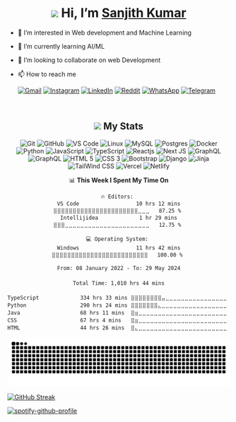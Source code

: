 <!-- <img align='right' src='https://user-images.githubusercontent.com/5713670/87202985-820dcb80-c2b6-11ea-9f56-7ec461c497c3.gif' width='200'>  -->

<!-- <img align='right' src='https://raw.githubusercontent.com/thesanjithkumar/thesanjithkumar/main/assets/ohh.gif' width='380' margin='100' > -->

<!-- <h1 align="center"><img src="https://media.giphy.com/media/hvRJCLFzcasrR4ia7z/giphy.gif" width="4%"> Hi, I’m <a href="https://sanjithkumar048.eu.pythonanywhere.com/">Sanjith Kumar</a></h1>
 -->
 <div align="center">
 <h1 align="center" margin="auto"><img src="./assets/Hi.gif" width="40"> Hi, I’m <a href="https://sanjithkumar.in/">Sanjith Kumar</a></h1>
</div>

 
- 👀 I’m interested in Web development and Machine Learning
- 🌱 I’m currently learning AI/ML
- 💞️ I’m looking to collaborate on web Development 
- 📫 How to reach me <br>

  <a href="mailto:sanjithkumar048@gmail.com?subject=from_github">![Gmail](https://img.shields.io/badge/Gmail-D14836?style=for-the-badge&logo=gmail&logoColor=white)</a>
  <a href="https://www.instagram.com/sanjith___kumar">![Instagram](https://img.shields.io/badge/Instagram-%23E4405F.svg?style=for-the-badge&logo=Instagram&logoColor=white)</a>
  <a href="https://www.linkedin.com/in/sanjith-kumar-b8335b191/">![LinkedIn](https://img.shields.io/badge/linkedin-%230077B5.svg?style=for-the-badge&logo=linkedin&logoColor=white)</a>
  <a href="https://www.reddit.com/user/Lopsided_Broccoli_34">![Reddit](https://img.shields.io/badge/Reddit-FF4500?style=for-the-badge&logo=reddit&logoColor=white)<a/>
  <a href="https://wa.me/7204645047">![WhatsApp](https://img.shields.io/badge/WhatsApp-25D366?style=for-the-badge&logo=whatsapp&logoColor=white)</a>
  <a href="https://telegram.me/SANJITH_KUMAR">![Telegram](https://img.shields.io/badge/Telegram-2CA5E0?style=for-the-badge&logo=telegram&logoColor=white)</a>

<!---<code><img height="20" alt="javascript" src="https://raw.githubusercontent.com/github/explore/80688e429a7d4ef2fca1e82350fe8e3517d3494d/topics/javascript/javascript.png"></code>
<code><img height="20" alt="javascript" src="https://raw.githubusercontent.com/github/explore/80688e429a7d4ef2fca1e82350fe8e3517d3494d/topics/typescript/typescript.png"></code>
<code><img height="20" alt="react" src="https://raw.githubusercontent.com/github/explore/80688e429a7d4ef2fca1e82350fe8e3517d3494d/topics/react/react.png"></code> --->
<!-- <p align="left">
<img src="https://raw.githubusercontent.com/devicons/devicon/master/icons/react/react-original-wordmark.svg" alt="react" width="25" height="25" />
<img src="https://raw.githubusercontent.com/devicons/devicon/master/icons/bootstrap/bootstrap-plain.svg" alt="bootstrap" width="25" height="25" />
<img src="https://camo.githubusercontent.com/eab4e3fe8ddae86bac8e286b490019fa69a2f57daf01ffeb38d24b2bb32d7e1c/68747470733a2f2f63646e2e776f726c64766563746f726c6f676f2e636f6d2f6c6f676f732f7461696c77696e646373732e737667" alt="tailwindcss" width="25" height="25" />
<img src="https://raw.githubusercontent.com/devicons/devicon/master/icons/css3/css3-original-wordmark.svg" alt="css3" width="25" height="25" />
<img src="https://raw.githubusercontent.com/devicons/devicon/master/icons/javascript/javascript-original.svg" alt="javascript" width="25" height="25" />
<img src="https://raw.githubusercontent.com/devicons/devicon/master/icons/typescript/typescript-original.svg" alt="typescript" width="25" height="25" />
<img src="https://raw.githubusercontent.com/devicons/devicon/master/icons/mysql/mysql-original-wordmark.svg" alt="mysql" width="25" height="25" />
<img src="https://raw.githubusercontent.com/devicons/devicon/master/icons/python/python-original-wordmark.svg" alt="python" width="25" height="25" />
<img src="https://raw.githubusercontent.com/devicons/devicon/master/icons/docker/docker-original.svg" alt="Docker" width="25" height="25" />
</p> -->
<br>
<!-- <img align="right" src="https://media1.giphy.com/media/13HgwGsXF0aiGY/giphy.gif" /> -->
 <div align="center">
  
## <img src="./assets/code.gif" width="30"> My Stats


 


![Git](https://img.shields.io/badge/-Git-black?style=flat-square&logo=git)
![GitHub](https://img.shields.io/badge/-GitHub-181717?style=flat-square&logo=github)
![VS Code](https://img.shields.io/badge/-VS%20Code-black?style=forthe-badge&logo=visual-studio-code&logoColor=blue) 
![Linux](https://img.shields.io/badge/Linux-black?style=flat-square&logo=linux)
![MySQL](https://img.shields.io/badge/-MySQL-black?style=flat-square&logo=mysql)
![Postgres](https://img.shields.io/badge/Postgres-black?style=flat-square&logo=postgresql)
![Docker](https://img.shields.io/badge/Docker-black?style=flat-square&logo=docker)
![Python](https://img.shields.io/badge/-Python-black?style=flat-square&logo=Python)
![JavaScript](https://img.shields.io/badge/-Javascript-black?style=flat-square&logo=Javascript)
![TypeScript](https://img.shields.io/badge/-Typescript-black?style=flat-square&logo=Typescript)
![Reactjs](https://img.shields.io/badge/-ReactJs-black?logo=react)
![Next JS](https://img.shields.io/badge/NextJs-black?style=flas-square&logo=next.js)
![GraphQL](https://img.shields.io/badge/GraphQl-black?style=fat-square&logo=graphql)
![GraphQL](https://img.shields.io/badge/Playwright-black?style=fat-square&logo=playwright)
![HTML 5](https://img.shields.io/badge/HTML5-black?logo=html5)
![CSS 3](https://img.shields.io/badge/CSS3-black?logo=css3)
![Bootstrap](https://img.shields.io/badge/Bootstrap-black?style=fat-square&logo=bootstrap)
![Django](https://img.shields.io/badge/Django-black?logo=django)
![Jinja](https://img.shields.io/badge/Jinja-black?style=flat-square&logo=jinja)
![TailWind CSS](https://img.shields.io/badge/Tailwind_CSS-black?logo=tailwind-css)
![Vercel](https://img.shields.io/badge/Vercel-black?style=flat-square&logo=vercel)
![Netlify](https://img.shields.io/badge/Netlify-black?style=flat-square&logo=netlify)

<!--START_SECTION:wakaStats-->
📊 **This Week I Spent My Time On** 

```text
🔥 Editors: 
VS Code                  10 hrs 12 mins      ⣿⣿⣿⣿⣿⣿⣿⣿⣿⣿⣿⣿⣿⣿⣿⣿⣿⣿⣿⣿⣿⣿⣀⣀⣀   87.25 % 
Intellijidea             1 hr 29 mins        ⣿⣿⣿⣀⣀⣀⣀⣀⣀⣀⣀⣀⣀⣀⣀⣀⣀⣀⣀⣀⣀⣀⣀⣀⣀   12.75 % 

💻 Operating System: 
Windows                  11 hrs 42 mins      ⣿⣿⣿⣿⣿⣿⣿⣿⣿⣿⣿⣿⣿⣿⣿⣿⣿⣿⣿⣿⣿⣿⣿⣿⣿   100.00 % 
```


<!--END_SECTION:wakaStats-->


<!--START_SECTION:WAKADEV-->

```txt
From: 08 January 2022 - To: 29 May 2024

Total Time: 1,010 hrs 44 mins

TypeScript             334 hrs 33 mins ⣿⣿⣿⣿⣿⣿⣿⣿⣤⣀⣀⣀⣀⣀⣀⣀⣀⣀⣀⣀⣀⣀⣀⣀⣀   33.10 %
Python                 290 hrs 24 mins ⣿⣿⣿⣿⣿⣿⣿⣄⣀⣀⣀⣀⣀⣀⣀⣀⣀⣀⣀⣀⣀⣀⣀⣀⣀   28.73 %
Java                   68 hrs 11 mins  ⣿⣶⣀⣀⣀⣀⣀⣀⣀⣀⣀⣀⣀⣀⣀⣀⣀⣀⣀⣀⣀⣀⣀⣀⣀   06.75 %
CSS                    67 hrs 4 mins   ⣿⣶⣀⣀⣀⣀⣀⣀⣀⣀⣀⣀⣀⣀⣀⣀⣀⣀⣀⣀⣀⣀⣀⣀⣀   06.64 %
HTML                   44 hrs 26 mins  ⣿⣄⣀⣀⣀⣀⣀⣀⣀⣀⣀⣀⣀⣀⣀⣀⣀⣀⣀⣀⣀⣀⣀⣀⣀   04.40 %
```

<!--END_SECTION:WAKADEV-->

<img src="https://raw.githubusercontent.com/thesanjithkumar/thesanjithkumar/output/snake.svg" alt="Snake animation" />

 </div>

 
[![GitHub Streak](https://github-readme-streak-stats-psi-steel.vercel.app?user=thesanjithkumar&theme=dracula&hide_border=true&date_format=j%20M%5B%20Y%5D&mode=weekly)](https://git.io/streak-stats)


[![spotify-github-profile](https://spotify-github-profile.vercel.app/api/view?uid=c2q7z6kma6je0t2ida3kvqt8e&cover_image=true&theme=default&show_offline=false&background_color=121212&interchange=true&bar_color_cover=true)](https://spotify-github-profile.vercel.app/api/view?uid=c2q7z6kma6je0t2ida3kvqt8e&redirect=true)
<!-- [![Sanjith's GitHub stats](https://github-readme-stats.vercel.app/api?username=thesanjithkumar&count_private=true&include_all_commits=true&show_icons=true&theme=onedark&hide_border=true)](https://github.com/thesanjithkumar) -->

 <!--  [![Sanjith's GitHub stats](https://github-readme-stats.vercel.app/api?username=thesanjithkumar&count_private=true&include_all_commits=true&show_icons=true&theme=onedark)](https://github.com/thesanjithkumar) -->
 
<!-- <a href="https://github.com/thesanjithkumar"><p><img align="center" src="https://github-readme-streak-stats.herokuapp.com/?user=thesanjithkumar&count_private=true&include_all_commits=true&theme=onedark&hide_border=true" alt="thesanjithkumar" /></p></a> -->
 
 <!-- [![GitHub Streak](https://sanjith-github-readme-streak.herokuapp.com?user=thesanjithkumar&theme=onedark&date_format=j%20M%5B%20Y%5D)](https://github.com/thesanjithkumar) -->
 
<!-- [![Sanjith's github activity graph](https://activity-graph.herokuapp.com/graph?username=thesanjithkumar&bg_color=282c34&color=fad39d&line=8db472&point=e4e4e4&area=true&area_color=df6C72&hide_border=true)](https://github.com/thesanjithkumar) -->
  
 <!-- [![Sanjith's github activity graph](https://sanjith-github-activity-graph.herokuapp.com/graph?username=thesanjithkumar&bg_color=282c34&color=fad39d&line=8db472&point=e4e4e4&area=true&area_color=df6C72)](https://github.com/thesanjithkumar) -->
 
<!-- [![Top Langs](https://github-readme-stats.vercel.app/api/top-langs/?username=thesanjithkumar&layout=compact&theme=onedark&langs_count=10)](https://github.com/thesanjithkumar)  -->
 
<!-- [![Sanjith's github summary](https://github-profile-summary-cards.vercel.app/api/cards/profile-details?username=thesanjithkumar&theme=tokyonight&hide_border=true)](https://github.com/thesanjithkumar) -->

<!--  <img src="https://github-profile-summary-cards.vercel.app/api/cards/profile-details?username=thesanjithkumar&theme=onedark&hide_border=true"  width="500" alt="Sanjith Kumar"/> -->

<!-- [![Sanjith's wakatime stats](https://github-readme-stats.vercel.app/api/wakatime?username=sanjithkumar&show_icons=true&theme=onedark&layout=compact)](https://github.com/thesanjithkumar)-->

<!-- [![Readme Card](https://github-readme-stats.vercel.app/api/pin/?username=thesanjithkumar&repo=react-clone-hennacrafts&show_icons=true&theme=onedark)](https://github.com/thesanjithkumar/react-clone-hennacrafts) 
[![Readme Card](https://github-readme-stats.vercel.app/api/pin/?username=thesanjithkumar&repo=Site-For-Web-Developing&show_icons=true&theme=onedark)](https://github.com/thesanjithkumar/Site-For-Web-Developing) -->

<!-- <p align="center">  -->



<!-- </p> -->
  
<!-- <img src="https://github-profile-trophy.vercel.app/?username=thesanjithkumar&column=4&color=black&rank=S,SS,SSS,A,AA,AAA"> -->
<!-- ![Progress Bar CI](https://github.com/thesanjithkumar/thsanjithkumar/workflows/Progress%20Bar%20CI/badge.svg) -->

<!--    <img src="https://capsule-render.vercel.app/api?type=waving&color=gradient&height=70&section=footer&width=100"/> -->

<!--  ![reversal](https://capsule-render.vercel.app/api?type=waving&color=gradient&width=100&height=80) -->




<!--START_SECTION:waka-->
<!--END_SECTION:waka-->

<!---
thesanjithkumar/thesanjithkumar is a ✨ special ✨ repository because its `README.md` (this file) appears on your GitHub profile.
You can click the Preview link to take a look at your changes.
--->
